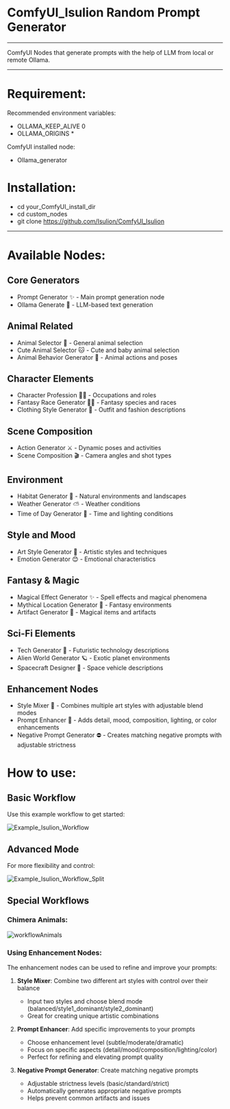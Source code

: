 # ComfyUI_Isulion Random Prompt Generator

--------------

ComfyUI Nodes that generate prompts with the help of LLM from local or remote Ollama.

--------------

# Requirement:

Recommended environment variables:
- OLLAMA_KEEP_ALIVE  	0
- OLLAMA_ORIGINS		*

ComfyUI installed node:
- Ollama_generator 

# Installation:

- cd your_ComfyUI_install_dir
- cd custom_nodes
- git clone https://github.com/Isulion/ComfyUI_Isulion

--------------

# Available Nodes:

## Core Generators
- Prompt Generator ✨ - Main prompt generation node
- Ollama Generate 🤖 - LLM-based text generation

## Animal Related
- Animal Selector 🦁 - General animal selection
- Cute Animal Selector 🐱 - Cute and baby animal selection
- Animal Behavior Generator 🦊 - Animal actions and poses

## Character Elements
- Character Profession 👨‍🍳 - Occupations and roles
- Fantasy Race Generator 🧝‍♂️ - Fantasy species and races
- Clothing Style Generator 👔 - Outfit and fashion descriptions

## Scene Composition
- Action Generator ⚔️ - Dynamic poses and activities
- Scene Composition 🎬 - Camera angles and shot types

## Environment
- Habitat Generator 🌲 - Natural environments and landscapes
- Weather Generator ⛅ - Weather conditions
- Time of Day Generator 🌅 - Time and lighting conditions

## Style and Mood
- Art Style Generator 🎨 - Artistic styles and techniques
- Emotion Generator 😊 - Emotional characteristics

## Fantasy & Magic
- Magical Effect Generator ✨ - Spell effects and magical phenomena
- Mythical Location Generator 🏰 - Fantasy environments
- Artifact Generator 📿 - Magical items and artifacts

## Sci-Fi Elements
- Tech Generator 🤖 - Futuristic technology descriptions
- Alien World Generator 🪐 - Exotic planet environments
- Spacecraft Designer 🚀 - Space vehicle descriptions

## Enhancement Nodes
- Style Mixer 🎨 - Combines multiple art styles with adjustable blend modes
- Prompt Enhancer 📝 - Adds detail, mood, composition, lighting, or color enhancements
- Negative Prompt Generator ⛔ - Creates matching negative prompts with adjustable strictness

# How to use:

## Basic Workflow
Use this example workflow to get started:

![Example_Isulion_Workflow](https://github.com/user-attachments/assets/ba6d7eaa-c068-4f88-a2c9-fb07aa95052b)

## Advanced Mode
For more flexibility and control:

![Example_Isulion_Workflow_Split](https://github.com/user-attachments/assets/e578ff7a-0c03-47a1-900f-a7e209a64914)

## Special Workflows
### Chimera Animals:
![workflowAnimals](https://github.com/user-attachments/assets/afd6916a-22d0-4c4b-9989-9b78b9eaf83f)

### Using Enhancement Nodes:
The enhancement nodes can be used to refine and improve your prompts:

1. **Style Mixer**: Combine two different art styles with control over their balance
   - Input two styles and choose blend mode (balanced/style1_dominant/style2_dominant)
   - Great for creating unique artistic combinations

2. **Prompt Enhancer**: Add specific improvements to your prompts
   - Choose enhancement level (subtle/moderate/dramatic)
   - Focus on specific aspects (detail/mood/composition/lighting/color)
   - Perfect for refining and elevating prompt quality

3. **Negative Prompt Generator**: Create matching negative prompts
   - Adjustable strictness levels (basic/standard/strict)
   - Automatically generates appropriate negative prompts
   - Helps prevent common artifacts and issues
